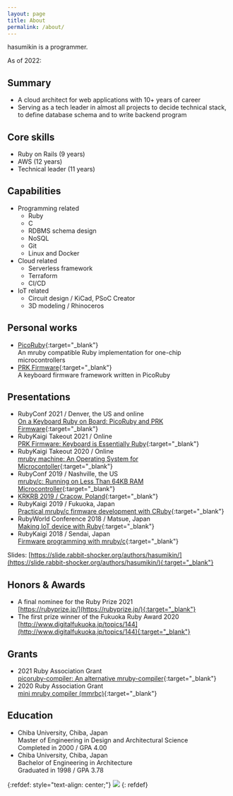 ```yaml
---
layout: page
title: About
permalink: /about/
---
```


hasumikin is a programmer.

As of 2022:

## Summary

- A cloud architect for web applications with 10+ years of career
- Serving as a tech leader in almost all projects to decide technical stack, to define database schema and to write backend program

## Core skills
- Ruby on Rails (9 years)
- AWS (12 years)
- Technical leader (11 years)

## Capabilities
- Programming related
  - Ruby
  - C
  - RDBMS schema design
  - NoSQL
  - Git
  - Linux and Docker
- Cloud related
  - Serverless framework
  - Terraform
  - CI/CD
- IoT related
  - Circuit design / KiCad, PSoC Creator
  - 3D modeling / Rhinoceros

## Personal works

- [PicoRuby](https://github.com/picoruby/picoruby){:target="_blank"}  
  An mruby compatible Ruby implementation for one-chip microcontrollers
- [PRK Firmware](https://github.com/picoruby/prk_firmware){:target="_blank"}  
  A keyboard firmware framework written in PicoRuby

## Presentations

- RubyConf 2021 / Denver, the US and online  
  [On a Keyboard Ruby on Board: PicoRuby and PRK Firmware](https://youtu.be/SLSwn41iJX4){:target="_blank"}
- RubyKaigi Takeout 2021 / Online  
  [PRK Firmware: Keyboard is Essentially Ruby](https://rubykaigi.org/2021-takeout/presentations/hasumikin.html){:target="_blank"}
- RubyKaigi Takeout 2020 / Online  
  [mruby machine: An Operating System for Microcontoller](https://rubykaigi.org/2020-takeout/presentations/hasumikin.html#sep04){:target="_blank"}
- RubyConf 2019 / Nashville, the US  
  [mruby/c: Running on Less Than 64KB RAM Microcontroller](https://youtu.be/1VFPSHs3WvI){:target="_blank"}
- [KRKRB 2019 / Cracow, Poland](https://krk-rb.pl/){:target="_blank"}
- RubyKaigi 2019 / Fukuoka, Japan  
  [Practical mruby/c firmware development with CRuby](https://rubykaigi.org/2019/presentations/hasumikin.html#apr19){:target="_blank"}
- RubyWorld Conference 2018 / Matsue, Japan  
  [Making IoT device with Ruby](https://www.youtube.com/watch?v=3ICCdASI8tg){:target="_blank"}
- RubyKaigi 2018 / Sendai, Japan  
  [Firmware programming with mruby/c](https://rubykaigi.org/2018/presentations/hasumon.html){:target="_blank"}

Slides: [https://slide.rabbit-shocker.org/authors/hasumikin/](https://slide.rabbit-shocker.org/authors/hasumikin/){:target="_blank"}


## Honors & Awards

- A final nominee for the Ruby Prize 2021  
  [https://rubyprize.jp/](https://rubyprize.jp/){:target="_blank"}
- The first prize winner of the Fukuoka Ruby Award 2020  
  [http://www.digitalfukuoka.jp/topics/144](http://www.digitalfukuoka.jp/topics/144){:target="_blank"}

## Grants

- 2021 Ruby Association Grant  
  [picoruby-compiler: An alternative mruby-compiler](https://www.ruby.or.jp/en/news/20211025){:target="_blank"}
- 2020 Ruby Association Grant  
  [mini mruby compiler (mmrbc)](https://www.ruby.or.jp/en/news/20201022){:target="_blank"}

## Education

- Chiba University, Chiba, Japan  
  Master of Engineering in Design and Architectural Science  
  Completed in 2000 / GPA 4.00
- Chiba University, Chiba, Japan  
  Bachelor of Engineering in Architecture  
  Graduated in 1998 / GPA 3.78


{:refdef: style="text-align: center;"}
![]({{site.baseurl}}/assets/images/picoruby.svg)
{: refdef}

